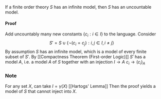 If a finite order theory $S$ has an infinite model, then $S$ has an uncountable model.

#### Proof
Add uncountably many new constants $\{ c_{i}:i\in I \}$ to the language.
Consider 
$$
S'=S\cup \{ \neg(c_{i}=c_{j}):i,j\in I,i\neq j \}
$$
By assumption $S$ has an infinite model, which is a model of every finite subset of $S'$.
By [[Compactness Theorem (First-order Logic)]] $S'$ has a model $A$, i.e. a model $A$ of $S$ together with an injection $I\to A$ $c_{i}\to(c_{i})_{A}$

### Note
For any set $X$, can take $I=\gamma(X)$ [[Hartogs' Lemma]]
Then the proof yields a model of $S$ that cannot inject into $X$.
